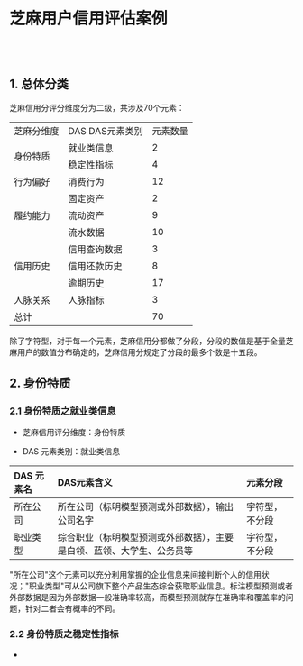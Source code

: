 # 芝麻用户信用评估案例

<br>
<br>

## 1. 总体分类

芝麻信用分评分维度分为二级，共涉及70个元素：

<table>
    <tr>
        <td> 芝麻分维度 </td>
        <td> DAS DAS元素类别 </td>
        <td> 元素数量 </td>
    </tr>
    <tr>
        <td rowspan = '2'> 身份特质 </td>
        <td> 就业类信息 </td>
        <td> 2 </td>
    </tr>
    <tr>
        <td> 稳定性指标 </td>
        <td> 4 </td>
    </tr>
        <td> 行为偏好 </td>
        <td> 消费行为 </td>
        <td> 12 </td>
    </tr>
    <tr>
        <td rowspan = '3'> 履约能力 </td>
        <td> 固定资产 </td>
        <td> 2 </td>
    </tr>
    <tr>
        <td> 流动资产 </td>
        <td> 9 </td>
    </tr>
    <tr>
        <td> 流水数据 </td>
        <td> 10 </td>
    </tr>
    <tr>
        <td rowspan = '3'> 信用历史 </td>
        <td> 信用查询数据 </td>
        <td> 3 </td>
    </tr>
    <tr>
        <td> 信用还款历史 </td>
        <td> 8 </td>
    </tr>
    <tr>
        <td> 逾期历史 </td>
        <td> 17 </td>
    </tr>
    <tr>
        <td> 人脉关系 </td>
        <td> 人脉指标 </td>
        <td> 3 </td>
    </tr>
    <tr>
        <td colspan = '2'>总计</td>
        <td> 70 </td>
    </tr>    
</table>

除了字符型，对于每一个元素，芝麻信用分都做了分段，分段的数值是基于全量芝麻用户的数值分布确定的，芝麻信用分规定了分段的最多个数是十五段。

## 2. 身份特质

### 2.1 身份特质之就业类信息

- 芝麻信用评分维度：身份特质

- DAS 元素类别：就业类信息

|DAS 元素名| DAS元素含义 | 元素分段 |
|:---|:---|:---|
|所在公司|所在公司（标明模型预测或外部数据），输出公司名字|字符型，不分段|
|职业类型|综合职业（标明模型预测或外部数据），主要是白领、蓝领、大学生、公务员等|字符型，不分段|

"所在公司"这个元素可以充分利用掌握的企业信息来间接判断个人的信用状况；"职业类型"可从公司旗下整个产品生态综合获取职业信息。标注模型预测或者外部数据是因为外部数据一般准确率较高，而模型预测就存在准确率和覆盖率的问题，针对二者会有概率的不同。

### 2.2 身份特质之稳定性指标

- 

